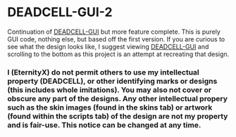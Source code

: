 # DEADCELL-GUI-2
Continuation of [DEADCELL-GUI](https://github.com/EternityX/DEADCELL-GUI) but more feature complete. This is purely GUI code, nothing else, but based off the first version.
If you are curious to see what the design looks like, I suggest viewing [DEADCELL-GUI](https://github.com/EternityX/DEADCELL-GUI) and scrolling to the bottom as this project is an attempt at recreating that design.

### I (EternityX) do not permit others to use my intellectual property (DEADCELL), or other identifying marks or designs (this includes whole imitations). You may also not cover or obscure any part of the designs. Any other intellectual propery such as the skin images (found in the skins tab) or artwork (found within the scripts tab) of the design are not my property and is fair-use. This notice can be changed at any time.

